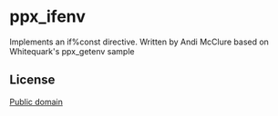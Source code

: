 ppx_ifenv
==========

Implements an if%const directive. Written by Andi McClure based on Whitequark's ppx_getenv sample

License
-------

[Public domain](LICENSE.txt)
